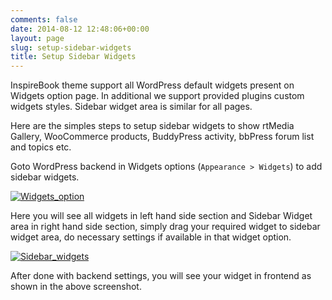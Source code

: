 ```yaml
---
comments: false
date: 2014-08-12 12:48:06+00:00
layout: page
slug: setup-sidebar-widgets
title: Setup Sidebar Widgets
---
```


InspireBook theme support all WordPress default widgets present on Widgets option page. In additional we support provided plugins custom widgets styles. Sidebar widget area is similar for all pages.

Here are the simples steps to setup sidebar widgets to show rtMedia Gallery, WooCommerce products, BuddyPress activity, bbPress forum list and topics etc.

Goto WordPress backend in Widgets options (`Appearance > Widgets`) to add sidebar widgets.

[![Widgets_option](https://rtcamp.com/wp-content/uploads/2014/02/Widgets_option.png)](https://rtcamp.com/wp-content/uploads/2014/02/Widgets_option.png)

Here you will see all widgets in left hand side section and Sidebar Widget area in right hand side section, simply drag your required widget to sidebar widget area, do necessary settings if available in that widget option.

[![Sidebar_widgets](https://rtcamp.com/wp-content/uploads/2014/02/Sidebar_widgets.png)](https://rtcamp.com/wp-content/uploads/2014/02/Sidebar_widgets.png)

After done with backend settings, you will see your widget in frontend as shown in the above screenshot.
